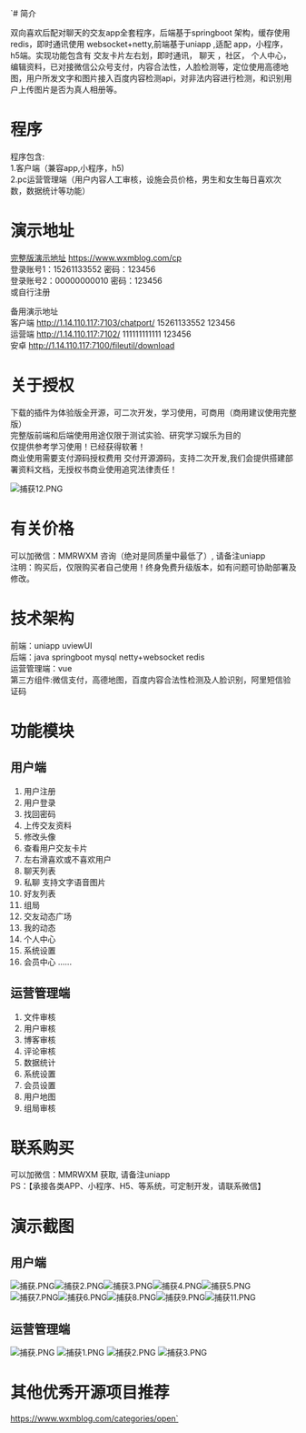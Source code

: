 `# 简介

双向喜欢后配对聊天的交友app全套程序，后端基于springboot 架构，缓存使用redis，即时通讯使用 websocket+netty,前端基于uniapp ,适配 app，小程序，h5端。实现功能包含有 交友卡片左右划，即时通讯， 聊天 ，社区， 个人中心，编辑资料，已对接微信公众号支付，内容合法性，人脸检测等，定位使用高德地图，用户所发文字和图片接入百度内容检测api，对非法内容进行检测，和识别用户上传图片是否为真人相册等。
# 程序
程序包含: <br>
1.客户端（兼容app,小程序，h5) <br>
2.pc运营管理端（用户内容人工审核，设施会员价格，男生和女生每日喜欢次数，数据统计等功能）
# 演示地址
[完整版演示地址](https://www.wxmblog.com/cp/) https://www.wxmblog.com/cp <br>
登录账号1：15261133552 密码：123456 <br>
登录账号2：00000000010 密码：123456 <br>
或自行注册 <br>

备用演示地址 <br>
客户端 http://1.14.110.117:7103/chatport/  15261133552 123456 <br>
运营端 http://1.14.110.117:7102/  111111111111 123456 <br>
安卓 http://1.14.110.117:7100/fileutil/download <br>
# 关于授权
下载的插件为体验版全开源，可二次开发，学习使用，可商用（商用建议使用完整版）<br>
完整版前端和后端使用用途仅限于测试实验、研究学习娱乐为目的 <br>
仅提供参考学习使用！已经获得软著！ <br>
商业使用需要支付源码授权费用 交付开源源码，支持二次开发,我们会提供搭建部署资料文档，无授权书商业使用追究法律责任！ <br>

![捕获12.PNG](https://www.wxmblog.com/upload/2021/11/%E6%8D%95%E8%8E%B712-708487b5e71b4449b5e32abdb6e70410.PNG)
# 有关价格
可以加微信：MMRWXM  咨询（绝对是同质量中最低了）, 请备注uniapp <br>
注明：购买后，仅限购买者自己使用！终身免费升级版本，如有问题可协助部署及修改。 <br>
# 技术架构
前端：uniapp uviewUI <br>
后端：java springboot mysql netty+websocket redis <br>
运营管理端：vue <br>
第三方组件:微信支付，高德地图，百度内容合法性检测及人脸识别，阿里短信验证码 <br>
# 功能模块
## 用户端
1. 用户注册
2. 用户登录
3. 找回密码
4. 上传交友资料
5. 修改头像
6. 查看用户交友卡片
7. 左右滑喜欢或不喜欢用户
8. 聊天列表
9. 私聊 支持文字语音图片
10. 好友列表
11. 组局
12. 交友动态广场
13. 我的动态
14. 个人中心
15. 系统设置
16. 会员中心
    ......
## 运营管理端
1. 文件审核
2. 用户审核
3. 博客审核
4. 评论审核
5. 数据统计
6. 系统设置
7. 会员设置
8. 用户地图
9. 组局审核
# 联系购买
可以加微信：MMRWXM  获取, 请备注uniapp <br>
PS：【承接各类APP、小程序、H5、等系统，可定制开发，请联系微信】
# 演示截图
## 用户端
![捕获.PNG](https://www.wxmblog.com/upload/2021/11/%E6%8D%95%E8%8E%B7-d40028f4106744d19c51019ff5d9c898.PNG)![捕获2.PNG](https://www.wxmblog.com/upload/2021/11/%E6%8D%95%E8%8E%B72-3d1caf84bde2478590f61aa81818c261.PNG)![捕获3.PNG](https://www.wxmblog.com/upload/2021/11/%E6%8D%95%E8%8E%B73-64de766f4cca4f1b8637109aa38e8507.PNG)![捕获4.PNG](https://www.wxmblog.com/upload/2021/11/%E6%8D%95%E8%8E%B74-0e5bbe50c5ea4a85b0fedd9b4f7d0362.PNG)![捕获5.PNG](https://www.wxmblog.com/upload/2021/11/%E6%8D%95%E8%8E%B75-912ead381911484098db3a6491da131d.PNG)![捕获7.PNG](https://www.wxmblog.com/upload/2021/11/%E6%8D%95%E8%8E%B77-cc343e451ca340eab195fc1f27b67ace.PNG)![捕获6.PNG](https://www.wxmblog.com/upload/2021/11/%E6%8D%95%E8%8E%B76-ab79fd67c95f4a6aaa8fa7e8c79eb4ae.PNG)![捕获8.PNG](https://www.wxmblog.com/upload/2021/11/%E6%8D%95%E8%8E%B78-e47d6a46b71c4d1fa946a13dfa4b525d.PNG)![捕获9.PNG](https://www.wxmblog.com/upload/2021/11/%E6%8D%95%E8%8E%B79-896ae1bd9ff74eefabf49dfcaca97cb2.PNG)![捕获11.PNG](https://www.wxmblog.com/upload/2021/11/%E6%8D%95%E8%8E%B711-addb429339ff48d78a918d7db90548a3.PNG)
## 运营管理端
![捕获.PNG](https://www.wxmblog.com/upload/2022/01/%E6%8D%95%E8%8E%B7-34f981b68f2e4b5d94d4a684ca833c4f.PNG)
![捕获1.PNG](https://www.wxmblog.com/upload/2022/01/%E6%8D%95%E8%8E%B71-c9d78d3d260e4046a834204bd41b5077.PNG)
![捕获2.PNG](https://www.wxmblog.com/upload/2022/01/%E6%8D%95%E8%8E%B72-9d92f531a1984566a0b6b4c63f7d19f8.PNG)
![捕获3.PNG](https://www.wxmblog.com/upload/2022/01/%E6%8D%95%E8%8E%B73-a3714171ed074567a6ba5cb416713832.PNG)
# 其他优秀开源项目推荐
https://www.wxmblog.com/categories/open`
